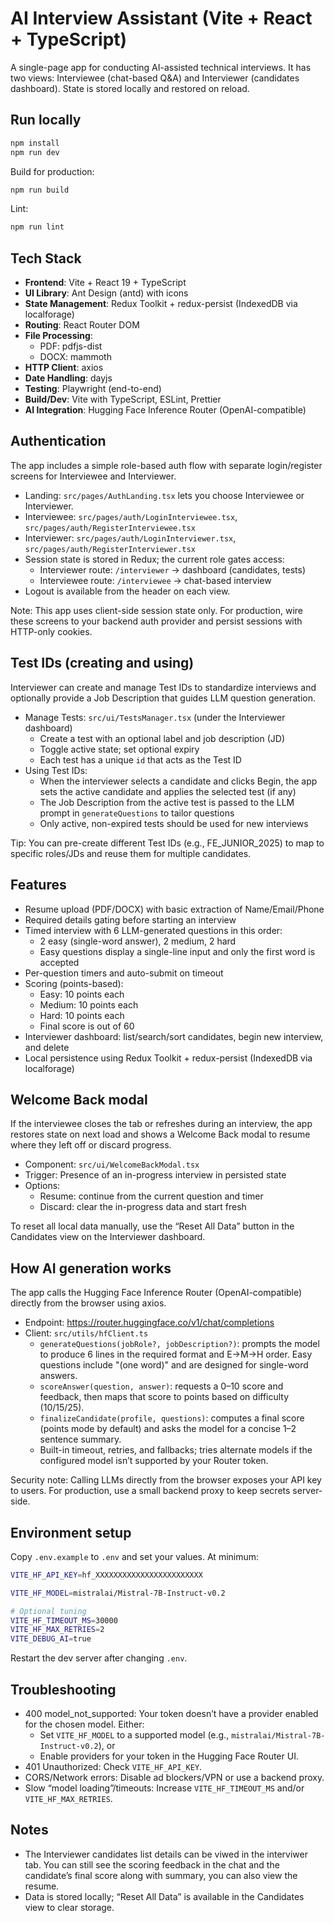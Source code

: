 # AI Interview Assistant (Vite + React + TypeScript)

A single-page app for conducting AI-assisted technical interviews. It has two views: Interviewee (chat-based Q&A) and Interviewer (candidates dashboard). State is stored locally and restored on reload.

## Run locally

```bash
npm install
npm run dev
```

Build for production:

```bash
npm run build
```

Lint:

```bash
npm run lint
```

## Tech Stack

- **Frontend**: Vite + React 19 + TypeScript
- **UI Library**: Ant Design (antd) with icons
- **State Management**: Redux Toolkit + redux-persist (IndexedDB via localforage)
- **Routing**: React Router DOM
- **File Processing**:
  - PDF: pdfjs-dist
  - DOCX: mammoth
- **HTTP Client**: axios
- **Date Handling**: dayjs
- **Testing**: Playwright (end-to-end)
- **Build/Dev**: Vite with TypeScript, ESLint, Prettier
- **AI Integration**: Hugging Face Inference Router (OpenAI-compatible)

## Authentication

The app includes a simple role-based auth flow with separate login/register screens for Interviewee and Interviewer.

- Landing: `src/pages/AuthLanding.tsx` lets you choose Interviewee or Interviewer.
- Interviewee: `src/pages/auth/LoginInterviewee.tsx`, `src/pages/auth/RegisterInterviewee.tsx`
- Interviewer: `src/pages/auth/LoginInterviewer.tsx`, `src/pages/auth/RegisterInterviewer.tsx`
- Session state is stored in Redux; the current role gates access:
  - Interviewer route: `/interviewer` → dashboard (candidates, tests)
  - Interviewee route: `/interviewee` → chat-based interview
- Logout is available from the header on each view.

Note: This app uses client-side session state only. For production, wire these screens to your backend auth provider and persist sessions with HTTP-only cookies.

## Test IDs (creating and using)

Interviewer can create and manage Test IDs to standardize interviews and optionally provide a Job Description that guides LLM question generation.

- Manage Tests: `src/ui/TestsManager.tsx` (under the Interviewer dashboard)
  - Create a test with an optional label and job description (JD)
  - Toggle active state; set optional expiry
  - Each test has a unique `id` that acts as the Test ID
- Using Test IDs:
  - When the interviewer selects a candidate and clicks Begin, the app sets the active candidate and applies the selected test (if any)
  - The Job Description from the active test is passed to the LLM prompt in `generateQuestions` to tailor questions
  - Only active, non-expired tests should be used for new interviews

Tip: You can pre-create different Test IDs (e.g., FE_JUNIOR_2025) to map to specific roles/JDs and reuse them for multiple candidates.

## Features

- Resume upload (PDF/DOCX) with basic extraction of Name/Email/Phone
- Required details gating before starting an interview
- Timed interview with 6 LLM-generated questions in this order:
  - 2 easy (single-word answer), 2 medium, 2 hard
  - Easy questions display a single-line input and only the first word is accepted
- Per-question timers and auto-submit on timeout
- Scoring (points-based):
  - Easy: 10 points each
  - Medium: 10 points each
  - Hard: 10 points each
  - Final score is out of 60
- Interviewer dashboard: list/search/sort candidates, begin new interview, and delete
- Local persistence using Redux Toolkit + redux-persist (IndexedDB via localforage)

## Welcome Back modal

If the interviewee closes the tab or refreshes during an interview, the app restores state on next load and shows a Welcome Back modal to resume where they left off or discard progress.

- Component: `src/ui/WelcomeBackModal.tsx`
- Trigger: Presence of an in-progress interview in persisted state
- Options:
  - Resume: continue from the current question and timer
  - Discard: clear the in-progress data and start fresh

To reset all local data manually, use the “Reset All Data” button in the Candidates view on the Interviewer dashboard.

## How AI generation works

The app calls the Hugging Face Inference Router (OpenAI-compatible) directly from the browser using axios.

- Endpoint: <https://router.huggingface.co/v1/chat/completions>
- Client: `src/utils/hfClient.ts`
  - `generateQuestions(jobRole?, jobDescription?)`: prompts the model to produce 6 lines in the required format and E→M→H order. Easy questions include "(one word)" and are designed for single-word answers.
  - `scoreAnswer(question, answer)`: requests a 0–10 score and feedback, then maps that score to points based on difficulty (10/15/25).
  - `finalizeCandidate(profile, questions)`: computes a final score (points mode by default) and asks the model for a concise 1–2 sentence summary.
  - Built-in timeout, retries, and fallbacks; tries alternate models if the configured model isn’t supported by your Router token.

Security note: Calling LLMs directly from the browser exposes your API key to users. For production, use a small backend proxy to keep secrets server-side.

## Environment setup

Copy `.env.example` to `.env` and set your values. At minimum:

```bash
VITE_HF_API_KEY=hf_XXXXXXXXXXXXXXXXXXXXXXXX

VITE_HF_MODEL=mistralai/Mistral-7B-Instruct-v0.2

# Optional tuning
VITE_HF_TIMEOUT_MS=30000
VITE_HF_MAX_RETRIES=2
VITE_DEBUG_AI=true
```

Restart the dev server after changing `.env`.

## Troubleshooting

- 400 model_not_supported: Your token doesn’t have a provider enabled for the chosen model. Either:
  - Set `VITE_HF_MODEL` to a supported model (e.g., `mistralai/Mistral-7B-Instruct-v0.2`), or
  - Enable providers for your token in the Hugging Face Router UI.
- 401 Unauthorized: Check `VITE_HF_API_KEY`.
- CORS/Network errors: Disable ad blockers/VPN or use a backend proxy.
- Slow “model loading”/timeouts: Increase `VITE_HF_TIMEOUT_MS` and/or `VITE_HF_MAX_RETRIES`.

## Notes

- The Interviewer candidates list details can be viwed in the interviwer tab. You can still see the scoring feedback in the chat and the candidate’s final score along with summary, you can also view the resume.
- Data is stored locally; “Reset All Data” is available in the Candidates view to clear storage.

